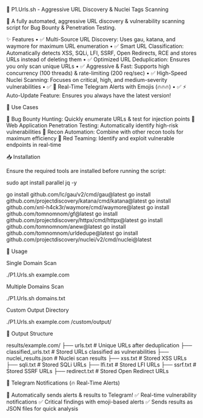 🚀 P1.Urls.sh - Aggressive URL Discovery & Nuclei Tags Scanning

🔎 A fully automated, aggressive URL discovery & vulnerability scanning script for Bug Bounty & Penetration Testing.

✨ Features
	•	✅ Multi-Source URL Discovery: Uses gau, katana, and waymore for maximum URL enumeration
	•	✅ Smart URL Classification: Automatically detects XSS, SQLi, LFI, SSRF, Open Redirects, RCE and stores URLs instead of deleting them
	•	✅ Optimized URL Deduplication: Ensures you only scan unique URLs
	•	✅ Aggressive & Fast: Supports high concurrency (100 threads) & rate-limiting (200 req/sec)
	•	✅ High-Speed Nuclei Scanning: Focuses on critical, high, and medium-severity vulnerabilities
	•	✅ 📲 Real-Time Telegram Alerts with Emojis (🔥🔥🔥)
	•	✅ ⚡ Auto-Update Feature: Ensures you always have the latest version!

📌 Use Cases

🔹 Bug Bounty Hunting: Quickly enumerate URLs & test for injection points
🔹 Web Application Penetration Testing: Automatically identify high-risk vulnerabilities
🔹 Recon Automation: Combine with other recon tools for maximum efficiency
🔹 Red Teaming: Identify and exploit vulnerable endpoints in real-time

📥 Installation

Ensure the required tools are installed before running the script:

sudo apt install parallel jq -y

go install github.com/lc/gau/v2/cmd/gau@latest
go install github.com/projectdiscovery/katana/cmd/katana@latest
go install github.com/xnl-h4ck3r/waymore/cmd/waymore@latest
go install github.com/tomnomnom/gf@latest
go install github.com/projectdiscovery/httpx/cmd/httpx@latest
go install github.com/tomnomnom/anew@latest
go install github.com/tomnomnom/urldedupe@latest
go install github.com/projectdiscovery/nuclei/v2/cmd/nuclei@latest

🚀 Usage

Single Domain Scan

./P1.Urls.sh example.com

Multiple Domains Scan

./P1.Urls.sh domains.txt

Custom Output Directory

./P1.Urls.sh example.com /custom/output/

📁 Output Structure

results/example.com/
├── urls.txt                 # Unique URLs after deduplication
├── classified_urls.txt       # Stored URLs classified as vulnerabilities
├── nuclei_results.json       # Nuclei scan results
├── xss.txt                   # Stored XSS URLs
├── sqli.txt                  # Stored SQLi URLs
├── lfi.txt                   # Stored LFI URLs
├── ssrf.txt                  # Stored SSRF URLs
├── redirect.txt              # Stored Open Redirect URLs

📲 Telegram Notifications (🔥 Real-Time Alerts)

📌 Automatically sends alerts & results to Telegram!
✅ Real-time vulnerability notifications
✅ Critical findings with emoji-based alerts
✅ Sends results as JSON files for quick analysis
